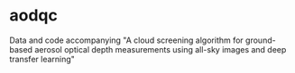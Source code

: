 # aodqc
Data and code accompanying "A cloud screening algorithm for ground-based aerosol optical depth measurements using all-sky images and deep transfer learning"
